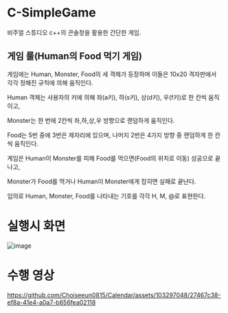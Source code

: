 # C-SimpleGame
비주얼 스튜디오 c++의 콘솔창을 활용한 간단한 게임.  

## 게임 룰(Human의 Food 먹기 게임)
게임에는 Human, Monster, Food의 세 객체가 등장하며 이들은 10x20 격자판에서 각각 정해진 규칙에 의해 움직인다.

Human 객체는 사용자의 키에 의해 좌(a키), 하(s키), 상(d키), 우(f키)로 한 칸씩 움직이고,

Monster는 한 번에 2칸씩 좌,하,상,우 방향으로 랜덤하게 움직인다.

Food는 5번 중에 3번은 제자리에 있으며, 나머지 2번은 4가지 방향 중 랜덤하게 한 칸씩 움직인다.

게임은 Human이 Monster를 피해 Food를 먹으면(Food의 위치로 이동) 성공으로 끝나고,

Monster가 Food를 먹거나 Human이 Monster에게 잡히면 실패로 끝난다. 

임의로 Human, Monster, Food를 나타내는 기호를 각각 H, M, @로 표현한다. 

# 실행시 화면
![image](https://github.com/Choiseeun0815/Calendar/assets/103297048/a777ed10-686a-4381-aa80-70ef327e47b3)

# 수행 영상 
https://github.com/Choiseeun0815/Calendar/assets/103297048/27467c38-ef8a-41e4-a0a7-b656fea02118


